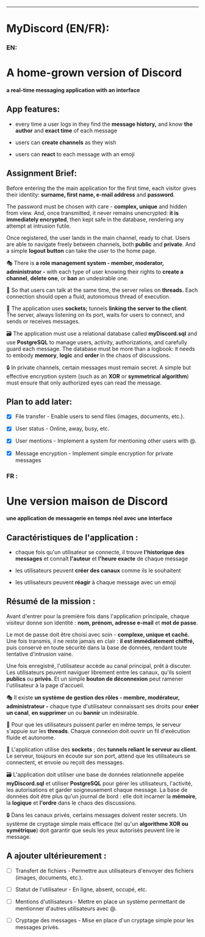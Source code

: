 
---
# **MyDiscord (EN/FR):**

### EN:

# **A home-grown version of Discord**

#### a real-time messaging application with an interface

## App features:

- every time a user logs in they find the **message history,** and know **the author** and **exact time** of each message

- users can **create channels** as they wish

- users can **react** to each message with an emoji

## Assignment Brief:

Before entering the the main application for the first time, each
visitor gives their identity: **surname, first name, e-mail address**
and **password**.

The password must be chosen with care - **complex, unique** and hidden from view. And, once transmitted, it never remains unencrypted: **it is immediately encrypted**, then kept safe in the database, rendering any attempt at intrusion futile.

Once registered, the user lands in the main channel, ready to chat.
Users are able to navigate freely between channels, both **public** and **private**. And a simple **logout button** can take the user to the home page.

🎭 There is **a role management system - member, moderator, administrator -** with each type of user knowing their rights to
**create a channel**, **delete one**, or **ban** an undesirable one.

🧵 So that users can talk at the same time, the server relies on **threads.** Each connection should open a fluid, autonomous thread of execution.

🔌 The application uses **sockets;** tunnels **linking the server to the client**. The server, always listening on its port, waits for users to connect, and sends or receives messages.

🗃 The application must use a relational database called **myDiscord.sql** and use **PostgreSQL** to manage users, activity, authorizations, and carefully guard each message. The database must be more than a logbook: it needs to embody **memory**, **logic** and
**order** in the chaos of discussions.

🔒 In private channels, certain messages must remain secret. A simple
but effective encryption system (such as an **XOR** or **symmetrical algorithm**) must ensure that only authorized eyes can read the message.

## Plan to add later: 

- [x] File transfer - Enable users to send files (images, documents,
    etc.).

- [x] User status - Online, away, busy, etc.

- [x] User mentions - Implement a system for mentioning other users with @.

- [x] Message encryption - Implement simple encryption for private
    messages

### FR :

# Une version maison de Discord

#### une application de messagerie en temps réel avec une interface

## Caractéristiques de l\'application :

-   chaque fois qu\'un utilisateur se connecte, il trouve **l\'historique des messages** et connaît **l\'auteur** et **l\'heure exacte** de chaque
    message

-   les utilisateurs peuvent **créer des canaux** comme ils le souhaitent

-   les utilisateurs peuvent **réagir** à chaque message avec un emoji

## Résumé de la mission :

Avant d\'entrer pour la première fois dans l\'application principale,
chaque visiteur donne son identité : **nom, prénom, adresse e-mail** et **mot de passe**.

Le mot de passe doit être choisi avec soin - **complexe, unique et caché.** Une fois transmis, il ne reste jamais en clair : **il est immédiatement chiffré,** puis conservé en toute sécurité dans la base de données, rendant toute tentative d'intrusion vaine.

Une fois enregistré, l\'utilisateur accède au canal principal, prêt à
discuter. Les utilisateurs peuvent naviguer librement entre les canaux,
qu\'ils soient **publics** ou **privés**. Et un simple **bouton de déconnexion** peut ramener l\'utilisateur à la page d\'accueil.

🎭 Il existe **un système de gestion des rôles - membre, modérateur, administrateur -** chaque type d\'utilisateur connaissant ses droits pour **créer un canal**, **en supprimer** un ou **bannir** un indésirable.

🧵 Pour que les utilisateurs puissent parler en même temps, le serveur s\'appuie sur les **threads**. Chaque connexion doit ouvrir un fil d\'exécution fluide et autonome.

🔌 L\'application utilise des **sockets** ; des **tunnels reliant le serveur au client**. Le serveur, toujours en écoute sur son port, attend que les utilisateurs se connectent, et envoie ou reçoit des messages.

🗃 L\'application doit utiliser une base de données relationnelle appelée **myDiscord.sql** et utiliser **PostgreSQL** pour gérer les utilisateurs, l\'activité, les autorisations et garder soigneusement chaque message. La base de données doit être plus qu\'un journal de bord : elle doit incarner la **mémoire**, la **logique** et **l\'ordre** dans le chaos des discussions.

🔒 Dans les canaux privés, certains messages doivent rester secrets. Un système de cryptage simple mais efficace (tel qu\'un **algorithme XOR ou symétrique**) doit garantir que seuls les yeux autorisés peuvent lire le message.

## A ajouter ultérieurement : 

- [ ] Transfert de fichiers - Permettre aux utilisateurs d\'envoyer des fichiers (images, documents, etc.).

- [ ] Statut de l\'utilisateur - En ligne, absent, occupé, etc.

- [ ] Mentions d\'utilisateurs - Mettre en place un système permettant de mentionner d\'autres utilisateurs avec @.

- [ ] Cryptage des messages - Mise en place d\'un cryptage simple pour les messages privés.